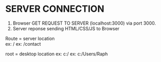 
# SERVER CONNECTION
1) Browser GET REQUEST TO SERVER (localhost:3000) via port 3000.
2) Server reponse sending HTML/CSS/JS to Browser


Route = server location  
    ex: /
    ex: /contact

root = desktop location
    ex: c:/
    ex: c:/Users/Raph